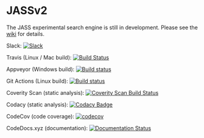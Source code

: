 # JASSv2
The JASS experimental search engine is still in development.  Please see the [wiki](../../wiki) for details.

Slack: <a href=https://join.slack.com/t/jassv2/shared_invite/MjE3NzUwNjA2ODM2LTE1MDEwMzQ0NjItMTdiMWFjMjYyNg><img src="https://img.shields.io/badge/slack-talk-brightgreen.svg?style=flatulance" alt="Slack"></a>

Travis (Linux / Mac build): [![Build Status](https://travis-ci.org/andrewtrotman/JASSv2.svg?branch=master)](https://travis-ci.org/andrewtrotman/JASSv2)

Appveyor (Windows build): [![Build status](https://ci.appveyor.com/api/projects/status/sbrjp3l39qf16h2x?svg=true)](https://ci.appveyor.com/project/andrewtrotman/jassv2-rjk8n)

Git Actions (Linux build): [![Build status](https://github.com/andrewtrotman/JASSv2/workflows/Build/badge.svg)](https://github.com/andrewtrotman/JASSv2/workflows/Build/badge.svg)

Coverity Scan (static analysis): [![Coverity Scan Build Status](https://scan.coverity.com/projects/11022/badge.svg)](https://scan.coverity.com/projects/jassv2)

Codacy (static analysis): [![Codacy Badge](https://api.codacy.com/project/badge/Grade/01c46a3d10e440f9b54a237889f8326b)](https://www.codacy.com/app/andrewtrotman/JASSv2?utm_source=github.com&amp;utm_medium=referral&amp;utm_content=andrewtrotman/JASSv2&amp;utm_campaign=Badge_Grade)

CodeCov (code coverage): [![codecov](https://codecov.io/gh/andrewtrotman/JASSv2/branch/master/graph/badge.svg)](https://codecov.io/gh/andrewtrotman/JASSv2)

CodeDocs.xyz (documentation): [![Documentation Status](https://codedocs.xyz/andrewtrotman/JASSv2.svg)](https://codedocs.xyz/andrewtrotman/JASSv2/)

